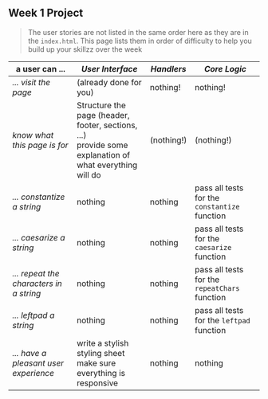 
## Week 1 Project

> The user stories are not listed in the same order here as they are in the ```index.html```.  This page lists them in order of difficulty to help you build up your skillzz over the week

| __a user can ...__ | _User Interface_ | _Handlers_ | _Core Logic_ |
| --- | --- | --- | --- |
| _... visit the page_ | (already done for you) | nothing! | nothing! |
| _know what this page is for_ | Structure the page (header, footer, sections, ...) <br> provide some explanation of what everything will do  | (nothing!) | (nothing!) |
| _... constantize a string_ | nothing | nothing | pass all tests for the ```constantize``` function |
| _... caesarize a string_ | nothing | nothing | pass all tests for the ```caesarize``` function |
| _... repeat the characters in a string_ | nothing | nothing | pass all tests for the ```repeatChars``` function |
| _... leftpad a string_ | nothing | nothing | pass all tests for the ```leftpad``` function |
| _... have a pleasant user experience_ | write a stylish styling sheet <br> make sure everything is responsive  | nothing | nothing |

